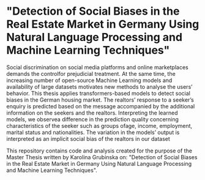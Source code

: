 # "Detection of Social Biases in the Real Estate Market in Germany Using Natural Language Processing and Machine Learning Techniques"

Social discrimination on social media platforms and online marketplaces demands the controlfor prejudicial treatment. At the same time, the increasing number of open-source Machine Learning models and availability of large datasets motivates new methods to analyse the users’ behavior. This thesis applies transformers-based models to detect social biases in the German housing market. The realtors’ response to a seeker’s enquiry is predicted based on the message accompanied by the additional information on the seekers and the realtors. Interpreting the learned models, we observea difference in the prediction quality concerning characteristics of the seeker such as groups ofage, income, employment, marital status and nationalities. The variation in the models’ output is interpreted as an implicit social bias of the realtors in our dataset

This repository contains code and analysis created for the purpose of the Master Thesis written by Karolina Grubinska on: "Detection of Social Biases in the Real Estate Market in Germany Using Natural Language Processing and Machine Learning Techniques".
